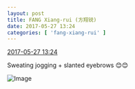 ```yaml
---
layout: post
title: FANG Xiang-rui (方翔锐)
date: 2017-05-27 13:24
categories: [ 'fang-xiang-rui' ]
---
```


<div class="weibo-info">
  <a href="http://weibo.com/6117583008/F52onvwlr">2017-05-27 13:24</a>
</div>

Sweating jogging + slanted eyebrows :blush::blush:

<!-- more -->

![Image](http://wx3.sinaimg.cn/mw690/006G0KNGgy1ffzuqlh8izj30zj0qogu6.jpg)
